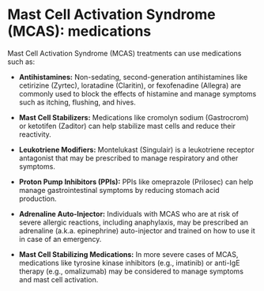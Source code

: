 # Mast Cell Activation Syndrome (MCAS): medications

 Mast Cell Activation Syndrome (MCAS) treatments can use medications such as:

* **Antihistamines:** Non-sedating, second-generation antihistamines like cetirizine (Zyrtec), loratadine (Claritin), or fexofenadine (Allegra) are commonly used to block the effects of histamine and manage symptoms such as itching, flushing, and hives.

* **Mast Cell Stabilizers:** Medications like cromolyn sodium (Gastrocrom) or ketotifen (Zaditor) can help stabilize mast cells and reduce their reactivity.

* **Leukotriene Modifiers:** Montelukast (Singulair) is a leukotriene receptor antagonist that may be prescribed to manage respiratory and other symptoms.

* **Proton Pump Inhibitors (PPIs):** PPIs like omeprazole (Prilosec) can help manage gastrointestinal symptoms by reducing stomach acid production.

* **Adrenaline Auto-Injector:** Individuals with MCAS who are at risk of severe allergic reactions, including anaphylaxis, may be prescribed an adrenaline (a.k.a. epinephrine) auto-injector and trained on how to use it in case of an emergency.

* **Mast Cell Stabilizing Medications:** In more severe cases of MCAS, medications like tyrosine kinase inhibitors (e.g., imatinib) or anti-IgE therapy (e.g., omalizumab) may be considered to manage symptoms and mast cell activation.
